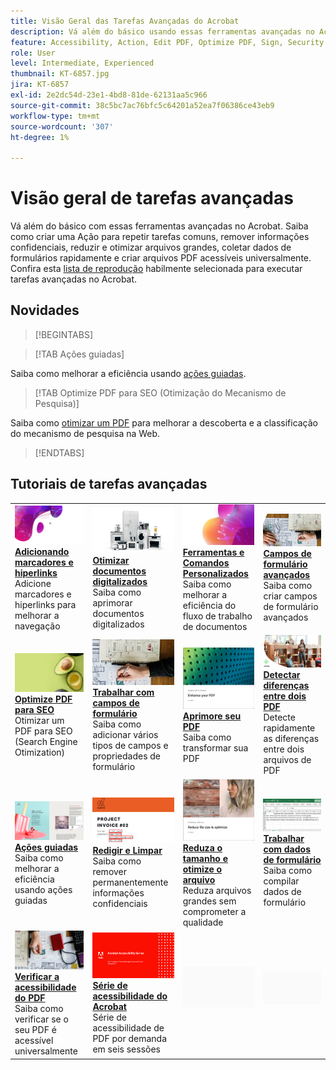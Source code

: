 ```yaml
---
title: Visão Geral das Tarefas Avançadas do Acrobat
description: Vá além do básico usando essas ferramentas avançadas no Acrobat
feature: Accessibility, Action, Edit PDF, Optimize PDF, Sign, Security
role: User
level: Intermediate, Experienced
thumbnail: KT-6857.jpg
jira: KT-6857
exl-id: 2e2dc54d-23e1-4bd8-81de-62131aa5c966
source-git-commit: 38c5bc7ac76bfc5c64201a52ea7f06386ce43eb9
workflow-type: tm+mt
source-wordcount: '307'
ht-degree: 1%

---
```


# Visão geral de tarefas avançadas

Vá além do básico com essas ferramentas avançadas no Acrobat. Saiba como criar uma Ação para repetir tarefas comuns, remover informações confidenciais, reduzir e otimizar arquivos grandes, coletar dados de formulários rapidamente e criar arquivos PDF acessíveis universalmente. Confira esta [lista de reprodução](https://experienceleague.adobe.com/en/playlists/acrobat-peform-advanced-tasks) habilmente selecionada para executar tarefas avançadas no Acrobat.

## Novidades

>[!BEGINTABS]

>[!TAB Ações guiadas]

Saiba como melhorar a eficiência usando [ações guiadas](action.md).

>[!TAB Optimize PDF para SEO (Otimização do Mecanismo de Pesquisa)]

Saiba como [otimizar um PDF](optimizeseo.md) para melhorar a descoberta e a classificação do mecanismo de pesquisa na Web.

>[!ENDTABS]

## Tutoriais de tarefas avançadas

<table style="table-layout:fixed">
<tr>
  <td>
    <a href="bookmarks.md">
      <img alt="Adição de marcadores e hiperlinks" src="../assets/bookmarks.png" />
    </a>
    <div>
      <a href="bookmarks.md"><strong>Adicionando marcadores e hiperlinks</strong></a>
      </div>
      Adicione marcadores e hiperlinks para melhorar a navegação
  </td>
  <td>
    <a href="optimizescan.md">
      <img alt="Otimizar documentos digitalizados" src="../assets/optimize.png" />
    </a>
    <div>
      <a href="optimizescan.md"><strong>Otimizar documentos digitalizados</strong></a>
      </div>
      Saiba como aprimorar documentos digitalizados
  </td>
  <td>
    <a href="custom.md">
      <img alt="Comandos e ferramentas personalizados" src="../assets/custom-commands.png" />
    </a>
    <div>
      <a href="custom.md"><strong>Ferramentas e Comandos Personalizados</strong></a>
      </div>
      Saiba como melhorar a eficiência do fluxo de trabalho de documentos
  </td>
  <td>
    <a href="advancedforms.md">
      <img alt="Campos de formulário avançados" src="../assets/advanced-forms.png" />
    </a>
    <div>
      <a href="advancedforms.md"><strong>Campos de formulário avançados</strong></a>
      </div>
      Saiba como criar campos de formulário avançados
  </td>
</tr>
<tr>
 <td>
    <a href="optimizeseo.md">
      <img alt="Optimize PDF para SEO" src="../assets/seo.png" />
    </a>
    <div>
      <a href="optimizeseo.md"><strong>Optimize PDF para SEO</strong></a>
      </div>
      Otimizar um PDF para SEO (Search Engine Otimization)
  </td>
  <td>
    <a href="workforms.md">
      <img alt="Trabalhar com campos de formulário" src="../assets/work-forms.png" />
    </a>
    <div>
      <a href="workforms.md"><strong>Trabalhar com campos de formulário</strong></a>
      </div>
      Saiba como adicionar vários tipos de campos e propriedades de formulário
  </td>
  <td>
    <a href="enhance.md">
      <img alt="Aprimore seu PDF" src="../assets/enhance.png" />
    </a>
    <div>
      <a href="enhance.md"><strong>Aprimore seu PDF</strong></a>
      </div>
      Saiba como transformar sua PDF
  </td>
 <td>
    <a href="compare.md">
      <img alt="Detectar diferenças entre dois PDF" src="../assets/compare.png" />
    </a>
    <div>
      <a href="compare.md"><strong>Detectar diferenças entre dois PDF</strong></a>
      </div>
      Detecte rapidamente as diferenças entre dois arquivos de PDF
  </td>
</tr>
<tr>
  <td>
    <a href="action.md">
      <img alt="Ações guiadas" src="../assets/action.png" />
    </a>
    <div>
      <a href="action.md"><strong>Ações guiadas</strong></a>
      </div>
      Saiba como melhorar a eficiência usando ações guiadas
  </td>
  <td>
    <a href="redact.md">
      <img alt="Redigir e limpar" src="../assets/redact.png" />
    </a>
    <div>
      <a href="redact.md"><strong>Redigir e Limpar</strong></a>
      </div>
      Saiba como remover permanentemente informações confidenciais
  </td>
 <td>
    <a href="reduce.md">
      <img alt="Reduza o tamanho do arquivo e otimize" src="../assets/reduce.png" />
    </a>
    <div>
      <a href="reduce.md"><strong>Reduza o tamanho e otimize o arquivo</strong></a>
      </div>
      Reduza arquivos grandes sem comprometer a qualidade
  </td>
  <td>
    <a href="formdata.md">
      <img alt="Trabalhar com dados de formulário" src="../assets/form-data.png" />
    </a>
    <div>
      <a href="formdata.md"><strong>Trabalhar com dados de formulário</strong></a>
      </div>
      Saiba como compilar dados de formulário
  </td>
</tr>
<tr>
 <td>
    <a href="accessibility.md">
      <img alt="Verificar acessibilidade do PDF" src="../assets/accessibility.png" />
    </a>
    <div>
      <a href="accessibility.md"><strong>Verificar a acessibilidade do PDF</strong></a>
      </div>
      Saiba como verificar se o seu PDF é acessível universalmente
  </td>
 <td>
    <a href="accessibility-series.md">
      <img alt="Série de acessibilidade do Acrobat" src="../assets/accessibility-series.png" />
    </a>
    <div>
      <a href="accessibility-series.md"><strong>Série de acessibilidade do Acrobat</strong></a>
      </div>
      Série de acessibilidade de PDF por demanda em seis sessões
  </td>
  <td>
   <img alt="Espaçador" src="../assets/Grayspacer.png" />
    <div>
    <br>
  </td> 
  <td>
   <img alt="Espaçador" src="../assets/Grayspacer.png" />
    <div>
    <br>
  </td>  
</tr>
</table>
